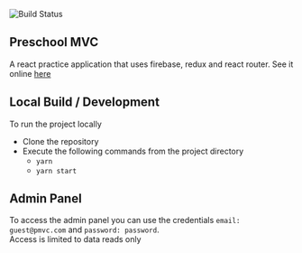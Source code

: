 ![Build Status](https://travis-ci.org/msbrime/react-preschool.svg?branch=master)  

## Preschool MVC
A react practice application that uses firebase, redux and react router. See it online [here][online-link]

## Local Build / Development
To run the project locally
- Clone the repository
- Execute the following commands from the project directory
  - `yarn`
  - `yarn start`
  
## Admin Panel
To access the admin panel you can use the credentials `email: guest@pmvc.com` and `password: password`.  
Access is limited to data reads only


[online-link]: http://msbri.me/react-preschool